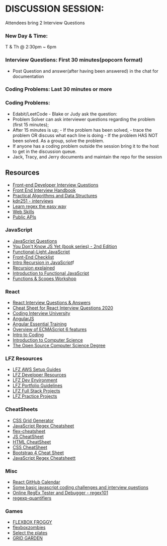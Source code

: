 # DISCUSSION SESSION:

Attendees bring 2 Interview Questions

### New Day & Time:

T & Th @ 2:30pm ~ 6pm

### Interview Questions: First 30 minutes(popcorn format)

- Post Question and answer(after having been answered) in the chat for documentation

### Coding Problems: Last 30 minutes or more

### Coding Problems:

- Edabit/LeetCode - Blake or Judy ask the question:
- Problem Solver can ask interviewer questions regarding the problem (first 15 minutes);
- After 15 minutes is up; - If the problem has been solved, - trace the problem OR discuss what each line is doing - If the problem HAS NOT been solved. As a group, solve the problem.
- If anyone has a coding problem outside the session bring it to the host to get in the discussion queue.
- Jack, Tracy, and Jerry documents and maintain the repo for the session

## Resources
- [Front-end Developer Interview Questions](https://github.com/h5bp/Front-end-Developer-Interview-Questions)
- [Front End Interview Handbook](https://github.com/yangshun/front-end-interview-handbook)
- [Practical Algorithms and Data Structures](https://bradfieldcs.com/algos/)
- [kdn251 - interviews](https://github.com/kdn251/interviews)
- [Learn regex the easy way](https://github.com/ziishaned/learn-regex)
- [Web Skills](https://github.com/andreasbm/web-skills)
- [Public APIs](https://github.com/public-apis/public-apis)

### JavaScript
- [JavaScript Questions](https://github.com/lydiahallie/javascript-questions)
- [You Don't Know JS Yet (book series) - 2nd Edition](https://github.com/getify/You-Dont-Know-JS)
- [Functional-Light JavaScript](https://github.com/getify/Functional-Light-JS)
- [Front-End Checklist](https://github.com/thedaviddias/Front-End-Checklist)
- [Intro Recursion in JavaScript](https://github.com/hackreactor/recursion_in_javascript)f
- [Recursion explained](https://javascript.info/recursion)
- [Introduction to Functional JavaScript](https://github.com/hackreactor/introduction_to_functional_javascript)
- [Functions & Scopes Workshop](https://github.com/zibmcnib/javascript_functions_and_scope)

### React
- [React Interview Questions & Answers](https://github.com/sudheerj/reactjs-interview-questions)
- [Cheat Sheet for React Interview Questions 2020](https://medium.com/@stevenjinyi/study-sheet-for-react-interview-questions-2020-2fe25b8fa316)
- [Coding Interview University](https://github.com/jwasham/coding-interview-university)
- [AngularJS](https://github.com/hackreactor/angular.js)
- [Angular Essential Training](https://github.com/coursefiles/angular-essential-training)
- [Overview of ECMAScript 6 features](https://github.com/lukehoban/es6features)
- [Intro to Coding](https://github.com/freeonedayhrc/intro-coding)
- [Introduction to Computer Science](https://github.com/hackreactor/introduction_to_computer_science)
- [The Open Source Computer Science Degree](https://github.com/ForrestKnight/open-source-cs)

### LFZ Resources
- [LFZ AWS Setup Guides](https://github.com/Learning-Fuze/aws-setup-guide)
- [LFZ Developer Resources](https://github.com/Learning-Fuze/developer-resources)
- [LFZ Dev Environment](https://github.com/Learning-Fuze/lfz-dev)
- [LFZ Portfolio Guidelines](https://github.com/Learning-Fuze/portfolio_guidelines)
- [LFZ Full Stack Projects](https://github.com/Learning-Fuze/full-stack-project)
- [LFZ Practice Projects](https://github.com/Learning-Fuze/practice-projects)

### CheatSheets
- [CSS Grid Generator](https://cssgrid-generator.netlify.app/)
- [JavaScript Regex Cheatsheet](https://www.debuggex.com/cheatsheet/regex/javascript)
- [flex-cheatsheet](https://yoksel.github.io/flex-cheatsheet/)
- [JS CheatSheet](https://htmlcheatsheet.com/js/)
- [HTML CheatSheet](https://htmlcheatsheet.com/)
- [CSS CheatSheet](https://htmlcheatsheet.com/css/)
- [Bootstrap 4 Cheat Sheet](https://hackerthemes.com/bootstrap-cheatsheet/)
- [JavaScript Regex Cheatsheett](https://www.debuggex.com/cheatsheet/regex/javascript)

### Misc
- [React GitHub Calendar](https://github.com/grubersjoe/react-github-calendar#react-github-calendar)
- [Some basic javascript coding challenges and interview questions](https://github.com/kolodny/exercises)
- [Online RegEx Tester and Debugger - regex101](https://regex101.com/)
- [regexp-quantifiers](https://javascript.info/regexp-quantifiers)

### Games
- [FLEXBOX FROGGY](https://flexboxfroggy.com/)
- [flexboxzombies](https://flexboxzombies.com/p/flexbox-zombies)
- [Select the plates](https://flukeout.github.io/)
- [GRID GARDEN](https://cssgridgarden.com/)

